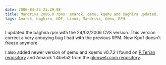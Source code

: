 ```yaml
---
date: 2006-04-23 23:39:08
title: Mandriva 2006.0 rpms: amarok, qemu, kqemu and baghira updated.
tags: Amarok, baghira, KDE, Linux, Mandriva, Qemu, RPM
---
```


I updated the baghira rpm with the 24/02/2006 CVS version. This version correct a very annoying bug I had with the previous RPM. Now Kpdf doesn't freeze anymore.

I also added newer version of qemu and kqemu v0.7.2 I found on [P.Terjan repository](https://fasmz.org/~pterjan/rpm/) and Amarok 1.4beta2 from the [gkmweb.com repository](https://www.gkmweb.com/amarok/2006.0/1.4-beta/).
